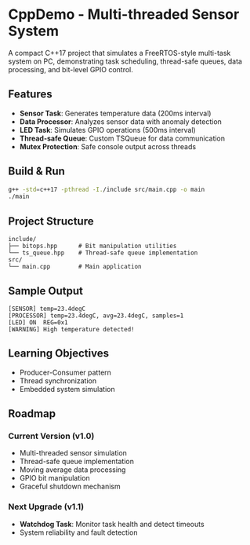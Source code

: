 # CppDemo - Multi-threaded Sensor System

A compact C++17 project that simulates a FreeRTOS-style multi-task system on PC, demonstrating task scheduling, thread-safe queues, data processing, and bit-level GPIO control.

## Features

- **Sensor Task**: Generates temperature data (200ms interval)
- **Data Processor**: Analyzes sensor data with anomaly detection  
- **LED Task**: Simulates GPIO operations (500ms interval)
- **Thread-safe Queue**: Custom TSQueue for data communication
- **Mutex Protection**: Safe console output across threads

## Build & Run

```bash
g++ -std=c++17 -pthread -I./include src/main.cpp -o main
./main
```

## Project Structure

```
include/
├── bitops.hpp      # Bit manipulation utilities
└── ts_queue.hpp    # Thread-safe queue implementation
src/
└── main.cpp        # Main application
```

## Sample Output

```
[SENSOR] temp=23.4degC
[PROCESSOR] temp=23.4degC, avg=23.4degC, samples=1
[LED] ON  REG=0x1
[WARNING] High temperature detected!
```

## Learning Objectives
- Producer-Consumer pattern
- Thread synchronization
- Embedded system simulation

## Roadmap

### Current Version (v1.0)
- Multi-threaded sensor simulation
- Thread-safe queue implementation
- Moving average data processing
- GPIO bit manipulation
- Graceful shutdown mechanism

### Next Upgrade (v1.1)
-  **Watchdog Task**: Monitor task health and detect timeouts
-   System reliability and fault detection

